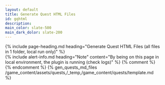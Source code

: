 ```yaml
---
layout: default
title: Generate Quest HTML Files
id: gqhtml
description: 
main_color: slate-500
main_dark_dolor: slate-200
---
```


<div class="margin-center-90">
  {% include page-heading.md heading="Generate Quest HTML Files (all files in 1 folder, local run only)" %}  

  <div class="flex flex-col align-center justify-center gap-5">
    {% include alert-info.md heading="Note" content="By being on this page in local environment, the plugin is running (check logs)" %}
    {% comment %}{% endcomment %}
      {% gen_quests_md_files /game_content/assets/quests,/_temp,/game_content/quests/template.md %}
    
  </div>
</div>